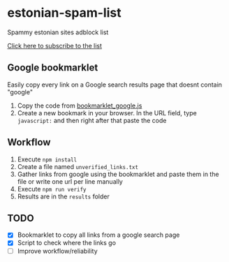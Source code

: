 # estonian-spam-list
Spammy estonian sites adblock list

[Click here to subscribe to the list](https://subscribe.adblockplus.org/?location=https://raw.githubusercontent.com/doomnoodles/estonian-spam-list/main/sites.txt&title=Estonian%20spam-sites%20list)

## Google bookmarklet
Easily copy every link on a Google search results page that doesnt contain "google"

1. Copy the code from [bookmarklet_google.js](https://github.com/doomnoodles/estonian-spam-list/blob/main/bookmarklet_google.js)
2. Create a new bookmark in your browser. In the URL field, type  ```javascript:``` and then right after that paste the code

## Workflow

1. Execute ```npm install```
2. Create a file named ```unverified_links.txt```
3. Gather links from google using the bookmarklet and paste them in the file or write one url per line manually
4. Execute ```npm run verify```
5. Results are in the ```results``` folder

## TODO
- [x] Bookmarklet to copy all links from a google search page
- [x] Script to check where the links go
- [ ] Improve workflow/reliability
